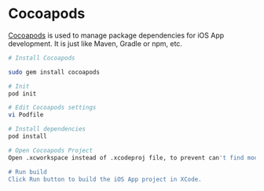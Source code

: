 

# Cocoapods

[Cocoapods](https://cocoapods.org) is used to manage package dependencies for iOS App development. It is just like Maven, Gradle or
npm, etc.

```bash
# Install Cocoapods

sudo gem install cocoapods

# Init
pod init

# Edit Cocoapods settings
vi Podfile

# Install dependencies
pod install

# Open Cocoapods Project
Open .xcworkspace instead of .xcodeproj file, to prevent can't find module problem.

# Run build
Click Run button to build the iOS App project in XCode.

```

